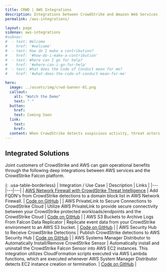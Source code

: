 ```yaml
---
title: CRWD | AWS Integrations
description: Integrations between CrowdStrike and Amazon Web Services (AWS).
permalink: /aws-integrations/

layout: page
sidenav: aws-integrations
#subnav:
#  - text: Welcome
#    href: '#welcome'
#  - text: How do I make a contribution?
#    href: '#how-do-i-make-a-contribution'
#  - text: Where can I go for help?
#    href: '#where-can-i-go-for-help'
#  - text: What does the Code of Conduct mean for me?
#    href: '#what-does-the-code-of-conduct-mean-for-me'

hero:
  image: ../assets/img/crwd-banner-01.png
  callout:
    alt: "Watch the Demo"
    text: " "
  button:
    href: 
    text: Coming Soon
  link:
    text: 
    href:
  content: When CrowdStrike detects suspicious activity, threat actors can automatically be added to your domain block list in AWS Network Firewall.
---
```


## Integrated Solutions
Joint customers of CrowdStrike and AWS can gain operational benefits through the following
deep integrations between AWS services and the CrowdStrike Falcon platform.

<!-- Please help maintain readability/visual searchability by
     keeping the table sorted alphabetically 
     
     online free tool to help:
     https://wordcounter.net/alphabetize
-->
     
{: .usa-table-borderless}
| Integration / Use Case  | Description  | Links |
|---|---|---|
| [AWS Network Firewall with CrowdStrike Threat Intelligence](/aws-integrations/aws-network-firewall-with-crowdstrike-threat-intelligence/) | Add FQDN's from CrowdStrike detections to a domain block list in AWS Network Firewall. | [Code on GitHub](https://crowdstrike.github.io/aws-network-firewall) |
| AWS PrivateLink to Secure Connections to CrowdStrike Cloud | Utilize AWS PrivateLink to provide secure connectivity between your CrowdStrike protected workloads/endpoints and the CrowdStrike Cloud | [Code on GitHub](https://github.com/CrowdStrike/Cloud-AWS/tree/master/aws-privatelink) |
| AWS S3 Buckets to Archive Logs From Falcon Data Replicator | Replicate event data from your CrowdStrike environment to an AWS S3 bucket. | [Code on GitHub](https://github.com/CrowdStrike/FDR) |
| AWS Security Hub to Receive CrowdStrike Detections | Publish CrowdStrike detections to AWS Security Hub | [Code on GitHub](https://github.com/CrowdStrike/Cloud-AWS/tree/master/Security-Hub) |
| AWS Systems Manager Distributor to Automatically Install/Remove CrowdStrike Sensor | Automatically install and uninstall the CrowdStrike Falcon Sensor into AWS EC2 instances. This integration utilizes CloudFormation scripts executed via AWS Lambda functions, which are executed whenever AWS System Manager Distributor detects EC2 instance creation or termination. | [Code on GitHub](https://github.com/CrowdStrike/Cloud-AWS/tree/master/systems-manager) |